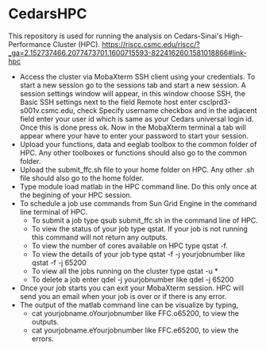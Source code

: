 # CedarsHPC
This repository is used for running the analysis on Cedars-Sinai's High-Performance Cluster (HPC). https://riscc.csmc.edu/riscc/?_ga=2.152737466.2077473701.1600715593-822416260.1581018866#link-hpc
 - Access the cluster via MobaXterm SSH client using your credentials. To start a new session go to the sessions tab and start a new session. A session settings window will appear, in this window choose SSH, the Basic SSH settings next to the field Remote host enter csclprd3-s001v.csmc.edu, check Specify username checkbox and in the adjacent field enter your user id which is same as your Cedars universal login id. Once this is done press ok. Now in the MobaXterm terminal a tab will appear where your have to enter your password to start your session.     
 - Upload your functions, data and eeglab toolbox to the common folder of HPC. Any other toolboxes or functions should also go to the common folder.  
 - Upload the submit_ffc.sh file to your home folder on HPC. Any other .sh file should also go to the home folder.  
 - Type module load matlab in the HPC command line. Do this only once at the begining of your HPC session. 
 - To schedule a job use commands from Sun Grid Engine in the command line terminal of HPC. 
     - To submit a job type qsub submit_ffc.sh in the command line of HPC. 
     - To view the status of your job type qstat. If your job is not running this command will not return any outputs.
     - To view the number of cores available on HPC type qstat -f.
     - To view the details of your job type qstat -f -j yourjobnumber like qstat -f -j 65200
     - To view all the jobs running on the cluster type qstat -u \*
     - To delete a job enter qdel -j yourjobnumber like qdel -j 65200
 - Once your job starts you can exit your MobaXterm session. HPC will send you an email when your job is over or if there is any error. 
 - The output of the matlab command line can be visualize by typing, 
      - cat yourjobname.oYourjobnumber like FFC.o65200, to view the outputs.
      - cat yourjobname.eYourjobnumber like FFC.e65200, to view the errors.
